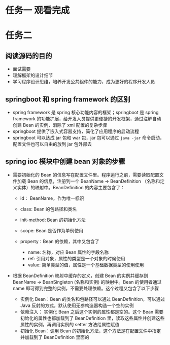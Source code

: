# 任务一 观看完成

# 任务二

## 阅读源码的目的  

- 面试需要  
- 理解框架的设计细节  
- 学习程序设计思维，培养开发公共组件的能力，成为更好的程序开发人员  

## springboot 和 spring framework 的区别  

- spring framework 是 spring 核心功能内容的框架；springboot 是 spring framework 的功能扩展，给开发人员提供更便捷的开发框架，通过注解自动创建 Bean 的实例，消除了 xml 配置的复杂步骤    
- springboot 提供了嵌入式容器支持，简化了应用程序的启动流程  
- springboot 可以达成 jar 包和 war 包，jar 包可以通过 `java -jar` 命令启动，配置文件也可以自由的放到 jar 包外部去  

## spring ioc 模块中创建 bean 对象的步骤  

- 需要初始化的 Bean 的信息写在配置文件里。程序运行之前，需要读取配置文件加载 Bean 的信息，注册到一个 BeanName -> BeanDefinition （名称和定义实体）的映射中。BeanDefinition 的内容主要包含了：  

    - id： BeanName，作为唯一标识   
    - class: Bean 的包路径和类名  
    - init-method: Bean 的初始化方法  
    - scope: Bean 是否作为单例使用  
    - property：Bean 的依赖，其中又包含了  

        - name: 名称，对应 Bean 属性的字段名称  
        - ref: 引用对象，属性的类型是一个对象的时候使用  
        - value: 简单类型的值，属性是一个基础数据类型的使用使用  

- 根据 BeanDefinition 映射中缓存的定义，创建 Bean 的实例并缓存到 BeanName -> BeanSingleton (名称和实例) 的映射中。Bean 的使用者通过 name 即可得到完整的实例，不需要处理依赖。这个过程又包含了以下步骤

    - 实例化 Bean：Bean 的类名和包路径可以通过 BeanDefinition，可以通过 Java 反射的方式，默认使用无参构造器构造一个空的实例  
    - 依赖注入： 实例化 Bean 之后这个实例的属性都是空的。这个 Bean 需要初始化的属性也都加载到了 BeanDefinition 里，读取这些属性并创建这些属性的实例，再调用实例的 setter 方法给属性赋值  
    - 初始化 Bean：调用 Bean 的初始化方法，这个方法是在配置文件中指定并加载到了 BeanDefinition 里面的  